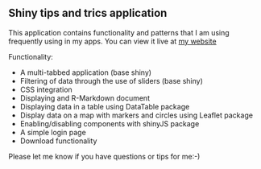 ## Shiny tips and trics application

This application contains functionality and patterns that I am using frequently using in my apps. You can view it live at
[my website](http://www.gerinberg.com/shiny/shinytips)

Functionality:

* A multi-tabbed application (base shiny)
* Filtering of data through the use of sliders (base shiny)
* CSS integration
* Displaying and R-Markdown document  
* Displaying data in a table using DataTable package
* Display data on a map with markers and circles using Leaflet package
* Enabling/disabling components with shinyJS package
* A simple login page
* Download functionality

Please let me know if you have questions or tips for me:-)
